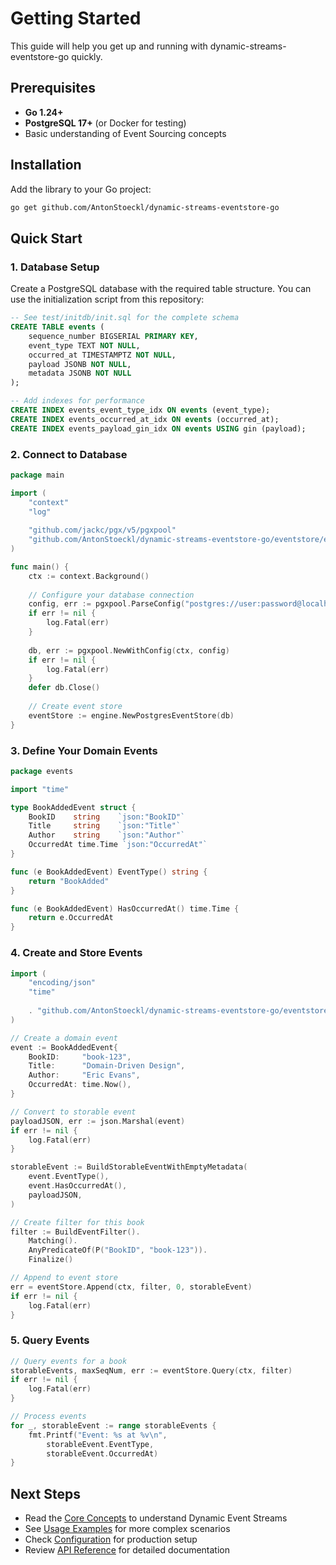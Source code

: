 # Getting Started

This guide will help you get up and running with dynamic-streams-eventstore-go quickly.

## Prerequisites

- **Go 1.24+**
- **PostgreSQL 17+** (or Docker for testing)
- Basic understanding of Event Sourcing concepts

## Installation

Add the library to your Go project:

```bash
go get github.com/AntonStoeckl/dynamic-streams-eventstore-go
```

## Quick Start

### 1. Database Setup

Create a PostgreSQL database with the required table structure. You can use the initialization script from this repository:

```sql
-- See test/initdb/init.sql for the complete schema
CREATE TABLE events (
    sequence_number BIGSERIAL PRIMARY KEY,
    event_type TEXT NOT NULL,
    occurred_at TIMESTAMPTZ NOT NULL,
    payload JSONB NOT NULL,
    metadata JSONB NOT NULL
);

-- Add indexes for performance
CREATE INDEX events_event_type_idx ON events (event_type);
CREATE INDEX events_occurred_at_idx ON events (occurred_at);
CREATE INDEX events_payload_gin_idx ON events USING gin (payload);
```

### 2. Connect to Database

```go
package main

import (
    "context"
    "log"
    
    "github.com/jackc/pgx/v5/pgxpool"
    "github.com/AntonStoeckl/dynamic-streams-eventstore-go/eventstore/engine"
)

func main() {
    ctx := context.Background()
    
    // Configure your database connection
    config, err := pgxpool.ParseConfig("postgres://user:password@localhost/eventstore")
    if err != nil {
        log.Fatal(err)
    }
    
    db, err := pgxpool.NewWithConfig(ctx, config)
    if err != nil {
        log.Fatal(err)
    }
    defer db.Close()
    
    // Create event store
    eventStore := engine.NewPostgresEventStore(db)
}
```

### 3. Define Your Domain Events

```go
package events

import "time"

type BookAddedEvent struct {
    BookID    string    `json:"BookID"`
    Title     string    `json:"Title"`
    Author    string    `json:"Author"`
    OccurredAt time.Time `json:"OccurredAt"`
}

func (e BookAddedEvent) EventType() string {
    return "BookAdded"
}

func (e BookAddedEvent) HasOccurredAt() time.Time {
    return e.OccurredAt
}
```

### 4. Create and Store Events

```go
import (
    "encoding/json"
    "time"
    
    . "github.com/AntonStoeckl/dynamic-streams-eventstore-go/eventstore"
)

// Create a domain event
event := BookAddedEvent{
    BookID:     "book-123",
    Title:      "Domain-Driven Design",
    Author:     "Eric Evans",
    OccurredAt: time.Now(),
}

// Convert to storable event
payloadJSON, err := json.Marshal(event)
if err != nil {
    log.Fatal(err)
}

storableEvent := BuildStorableEventWithEmptyMetadata(
    event.EventType(),
    event.HasOccurredAt(),
    payloadJSON,
)

// Create filter for this book
filter := BuildEventFilter().
    Matching().
    AnyPredicateOf(P("BookID", "book-123")).
    Finalize()

// Append to event store
err = eventStore.Append(ctx, filter, 0, storableEvent)
if err != nil {
    log.Fatal(err)
}
```

### 5. Query Events

```go
// Query events for a book
storableEvents, maxSeqNum, err := eventStore.Query(ctx, filter)
if err != nil {
    log.Fatal(err)
}

// Process events
for _, storableEvent := range storableEvents {
    fmt.Printf("Event: %s at %v\n", 
        storableEvent.EventType, 
        storableEvent.OccurredAt)
}
```

## Next Steps

- Read the [Core Concepts](./core-concepts.md) to understand Dynamic Event Streams
- See [Usage Examples](./usage-examples.md) for more complex scenarios
- Check [Configuration](./configuration.md) for production setup
- Review [API Reference](./api-reference.md) for detailed documentation